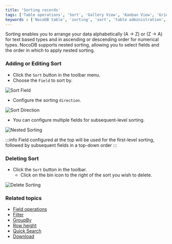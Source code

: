 ```yaml
---
title: 'Sorting records'
tags: ['Table operations', 'Sort', 'Gallery View', 'Kanban View', 'Grid View']
keywords : ['NocoDB table', 'sorting', 'sort', 'table administration', 'table organization']
---
```



Sorting enables you to arrange your data alphabetically (A → Z) or (Z → A) for text based types and in ascending or descending order for numerical types. NocoDB supports nested sorting, allowing you to select fields and the order in which to apply nested sorting. 

### Adding or Editing Sort

- Click the `Sort` button in the toolbar menu.
- Choose the `Field` to sort by.

![Sort Field](https://github.com/nocodb/nocodb/assets/86527202/5665b5db-7d66-4d17-8307-4a8bf32360c8)

- Configure the sorting `direction`.

![Sort Direction](https://github.com/nocodb/nocodb/assets/86527202/56a6d29b-de43-4aaf-b77e-41f32bb58f93)

- You can configure multiple fields for subsequent-level sorting.

![Nested Sorting](https://github.com/nocodb/nocodb/assets/86527202/4e9393d7-953c-4a3f-bb4e-3b0161042ae4)

:::info
Field configured at the top will be used for the first-level sorting, followed by subsequent fields in a top-down order
:::

### Deleting Sort

- Click the `Sort` button in the toolbar.
  - Click on the bin icon to the right of the sort you wish to delete.

![Delete Sorting](https://github.com/nocodb/nocodb/assets/86527202/d469110b-12b2-4b8a-83ee-fe8819da2dc1)

### Related topics
- [Field operations](field-operations)
- [Filter](filter)
- [GroupBy](group-by)
- [Row height](row-height)
- [Quick Search](search)
- [Download](download)
